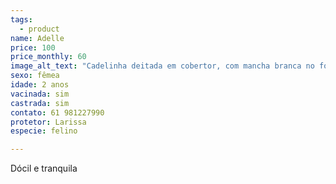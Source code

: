 ```yaml
---
tags:
  - product
name: Adelle
price: 100
price_monthly: 60
image_alt_text: "Cadelinha deitada em cobertor, com mancha branca no focinho."
sexo: fêmea
idade: 2 anos
vacinada: sim
castrada: sim
contato: 61 981227990
protetor: Larissa
especie: felino

---
```

Dócil e tranquila
